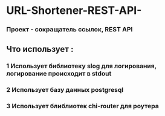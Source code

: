 # URL-Shortener-REST-API-

### Проект - сокращатель ссылок, REST API

## Что использует :

### 1 Использует библиотеку slog для логирования, логирование происходит в stdout
### 2 Использует базу данных postgresql
### 3 Использует блиблиотек chi-router для роутера